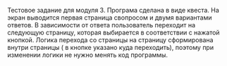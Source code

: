 Тестовое задание для модуля 3.
Програма сделана в виде квеста. 
На экран выводится первая страница свопросом и двумя вариантами ответов.
В зависимости от ответа пользователь переходит на следующую страницу, которая выбирается в соответствии с нажатой кнопкой.
Логика перехода со страницы на страницу сформирована внутри страницы ( в кнопке указано куда переходить), поэтому при изменении логики не нужно менять код программы.
